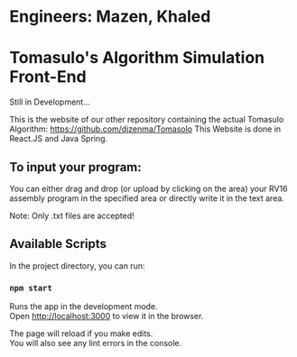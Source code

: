 # Engineers: Mazen, Khaled

# Tomasulo's Algorithm Simulation Front-End

Still in Development...

This is the website of our other repository containing the actual Tomasulo Algorithm: https://github.com/djzenma/Tomasolo
This Website is done in React.JS and Java Spring.

## To input your program:
You can either drag and drop (or upload by clicking on the area) your RV16 assembly program in the specified area or directly write it in the text area.

Note: Only .txt files are accepted!

## Available Scripts

In the project directory, you can run:

### `npm start`

Runs the app in the development mode.<br>
Open [http://localhost:3000](http://localhost:3000) to view it in the browser.

The page will reload if you make edits.<br>
You will also see any lint errors in the console.

